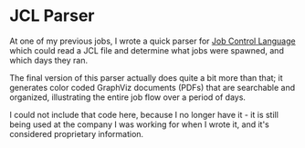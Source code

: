 # JCL Parser #

At one of my previous jobs, I wrote a quick parser for 
[Job Control Language][jcl] which could read a JCL file 
and determine what jobs were spawned, and which days they ran.

The final version of this parser actually does quite a bit more than that; it
generates color coded GraphViz documents (PDFs) that are searchable and
organized, illustrating the entire job flow over a period of days. 

I could not include that code here, because I no longer have it - it is still
being used at the company I was working for when I wrote it, and it's
considered proprietary information.

[jcl]: http://en.wikipedia.org/wiki/Job_Control_Language